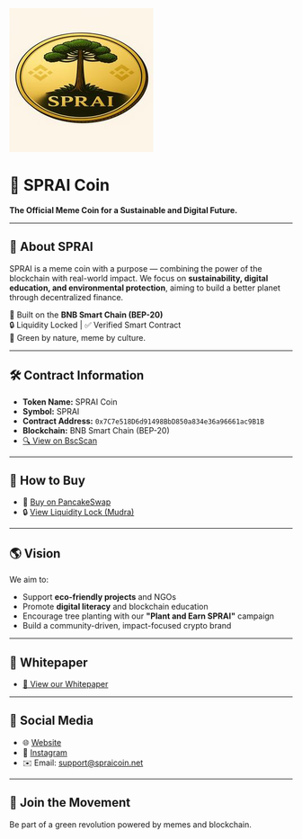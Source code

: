 ![SPRAI Logo](https://github.com/Alanwactavski89/SPRAI-Coin/blob/main/logo.png?raw=true)

# 🌱 SPRAI Coin

**The Official Meme Coin for a Sustainable and Digital Future.**

---

## 📘 About SPRAI

SPRAI is a meme coin with a purpose — combining the power of the blockchain with real-world impact. We focus on **sustainability, digital education, and environmental protection**, aiming to build a better planet through decentralized finance.

🔗 Built on the **BNB Smart Chain (BEP-20)**  
🔒 Liquidity Locked | ✅ Verified Smart Contract  
💚 Green by nature, meme by culture.

---

## 🛠️ Contract Information

- **Token Name:** SPRAI Coin  
- **Symbol:** SPRAI  
- **Contract Address:** `0x7C7e518D6d91498BbD850a834e36a96661ac9B1B`  
- **Blockchain:** BNB Smart Chain (BEP-20)  
- [🔍 View on BscScan](https://bscscan.com/token/0x7C7e518D6d91498BbD850a834e36a96661ac9B1B)

---

## 🛒 How to Buy

- 🥞 [Buy on PancakeSwap](https://pancakeswap.finance/swap?outputCurrency=0x7C7e518D6d91498BbD850a834e36a96661ac9B1B)  
- 🔒 [View Liquidity Lock (Mudra)](https://mudra.website/?certificate=yes&type=0&lp=0x98fba4342f42dd1f629908f330ebce1b4f4a51f5)

---

## 🌎 Vision

We aim to:

- Support **eco-friendly projects** and NGOs  
- Promote **digital literacy** and blockchain education  
- Encourage tree planting with our **"Plant and Earn SPRAI"** campaign  
- Build a community-driven, impact-focused crypto brand  

---

## 📄 Whitepaper

- [📘 View our Whitepaper](https://github.com/Alanwactavski89/SPRAI-Coin/raw/main/Whitepaper_SPRAI_Token.pdf)


---

## 📢 Social Media

- 🌐 [Website](https://sprai.github.io)
- 📸 [Instagram](https://instagram.com/sprai.token)  
- ✉️ Email: support@spraicoin.net

---

## 🤝 Join the Movement
Be part of a green revolution powered by memes and blockchain.


